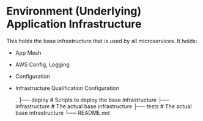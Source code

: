 # Environment (Underlying) Application Infrastructure

This holds the base infrastructure that is used by all microservices. It holds:
* App Mesh
* AWS Config, Logging
* Configuration
* Infrastructure Qualification Configuration

    .
    ├── deploy                 # Scripts to deploy the base infrastructure
    ├── infrastructure         # The actual base infrastructure
    ├── tests                  # The actual base infrastructure
    └── README.md